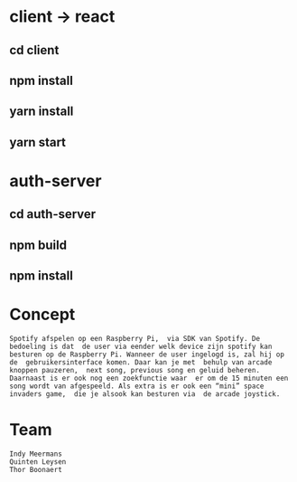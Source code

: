 # client -> react
## cd client
## npm install
## yarn install
## yarn start


# auth-server
## cd auth-server
## npm build
## npm install

# Concept

    Spotify afspelen op een Raspberry Pi,  via SDK van Spotify. De bedoeling is dat  de user via eender welk device zijn spotify kan besturen op de Raspberry Pi. Wanneer de user ingelogd is, zal hij op de  gebruikersinterface komen. Daar kan je met  behulp van arcade knoppen pauzeren,  next song, previous song en geluid beheren.  Daarnaast is er ook nog een zoekfunctie waar  er om de 15 minuten een song wordt van afgespeeld. Als extra is er ook een “mini” space invaders game,  die je alsook kan besturen via  de arcade joystick.   

# Team
    Indy Meermans 
    Quinten Leysen
    Thor Boonaert
